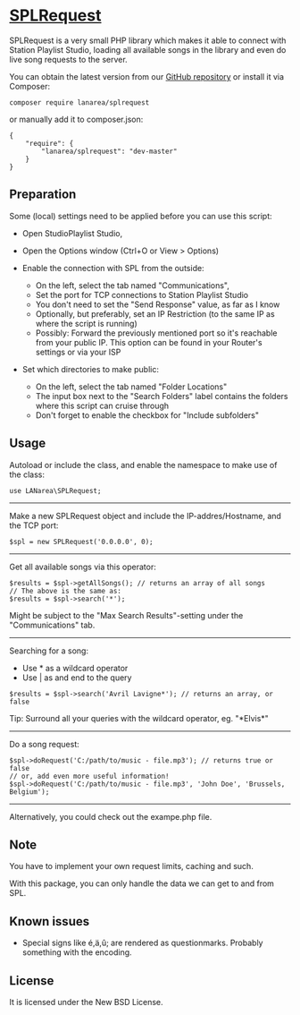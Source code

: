 [SPLRequest](https://github.com/LANarea/SPLRequest)
================================

SPLRequest is a very small PHP library which makes it able to connect
with Station Playlist Studio, loading all available songs in the library
and even do live song requests to the server.
 
You can obtain the latest version from our [GitHub repository](https://github.com/LANarea/SPLRequest)
or install it via Composer:

	composer require lanarea/splrequest

or manually add it to composer.json:

```
{
    "require": {
        "lanarea/splrequest": "dev-master"
    }
}
```

	
Preparation
-----------
	
Some (local) settings need to be applied before you can use this script:

* Open StudioPlaylist Studio,
* Open the Options window (Ctrl+O or View > Options)

* Enable the connection with SPL from the outside:
	* On the left, select the tab named "Communications",
	* Set the port for TCP connections to Station Playlist Studio
	* You don't need to set the "Send Response" value, as far as I know
	* Optionally, but preferably, set an IP Restriction (to the same IP as where the script is running)
	* Possibly: Forward the previously mentioned port so it's reachable from your public IP. This option can be found in your Router's settings or via your ISP

* Set which directories to make public:
	* On the left, select the tab named "Folder Locations"
	* The input box next to the "Search Folders" label contains the folders where this script can cruise through
	* Don't forget to enable the checkbox for "Include subfolders"


Usage
-----

Autoload or include the class, and enable the namespace to make use of the class:
```
use LANarea\SPLRequest;
```

---

Make a new SPLRequest object and include the IP-addres/Hostname, and the TCP port:
```
$spl = new SPLRequest('0.0.0.0', 0);
```

---

Get all available songs via this operator:

```
$results = $spl->getAllSongs(); // returns an array of all songs
// The above is the same as:
$results = $spl->search('*');
```
Might be subject to the "Max Search Results"-setting under the "Communications" tab.

---

Searching for a song:
- Use * as a wildcard operator
- Use | as and end to the query
```
$results = $spl->search('Avril Lavigne*'); // returns an array, or false
```
Tip: Surround all your queries with the wildcard operator, eg. "\*Elvis\*"

---

Do a song request:
```
$spl->doRequest('C:/path/to/music - file.mp3'); // returns true or false
// or, add even more useful information!
$spl->doRequest('C:/path/to/music - file.mp3', 'John Doe', 'Brussels, Belgium');
```

---

Alternatively, you could check out the exampe.php file.

Note
-----

You have to implement your own request limits, caching and such.

With this package, you can only handle the data we can get to and from SPL.

Known issues
------------

* Special signs like é,ä,û; are rendered as questionmarks. Probably something with the encoding.


License
-------
It is licensed under the New BSD License.